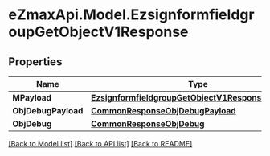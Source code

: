 
# eZmaxApi.Model.EzsignformfieldgroupGetObjectV1Response

## Properties

Name | Type | Description | Notes
------------ | ------------- | ------------- | -------------
**MPayload** | [**EzsignformfieldgroupGetObjectV1ResponseMPayload**](EzsignformfieldgroupGetObjectV1ResponseMPayload.md) |  | 
**ObjDebugPayload** | [**CommonResponseObjDebugPayload**](CommonResponseObjDebugPayload.md) |  | [optional] 
**ObjDebug** | [**CommonResponseObjDebug**](CommonResponseObjDebug.md) |  | [optional] 

[[Back to Model list]](../README.md#documentation-for-models)
[[Back to API list]](../README.md#documentation-for-api-endpoints)
[[Back to README]](../README.md)

